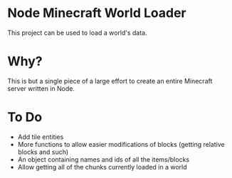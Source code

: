Node Minecraft World Loader
===
This project can be used to load a world's data.

Why?
===
This is but a single piece of a large effort to create an entire Minecraft server written in Node.

To Do
===
- Add tile entities
- More functions to allow easier modifications of blocks (getting relative blocks and such)
- An object containing names and ids of all the items/blocks
- Allow getting all of the chunks currently loaded in a world